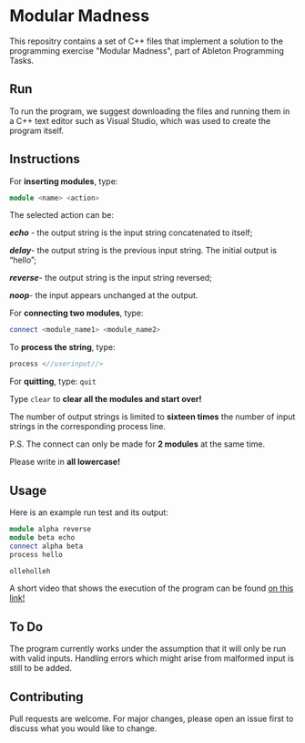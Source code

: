 # Modular Madness

This repositry contains a set of C++ files that implement a solution to
the programming exercise "Modular Madness", part of Ableton Programming Tasks.

## Run

To run the program, we suggest downloading the files and running them in a C++ text editor such as Visual Studio, which was used to create the program itself.

## Instructions
For **inserting modules**, type:
```cpp
module <name> <action>
```
The selected action can be:

***echo*** - the output string is the input string concatenated to itself;

***delay***- the output string is the previous input string. The initial output is “hello”;

***reverse***- the output string is the input string reversed;

***noop***- the input appears unchanged at the output.

For **connecting two modules**, type:
```cpp
connect <module_name1> <module_name2>
```

To **process the string**, type:
```cpp
process <//userinput//>
```

For **quitting**, type: 
```quit```

Type ```clear``` to **clear all the modules and start over!**

The number of output strings is limited to **sixteen times** the number of input strings in the corresponding process line.

P.S. The connect can only be made for **2 modules** at the same time.

Please write in **all lowercase!**

## Usage

Here is an example run test and its output:

```cpp
module alpha reverse
module beta echo
connect alpha beta
process hello

olleholleh
```
A short video that shows the execution of the program can be found [on this link!](https://drive.google.com/file/d/10cmee67A5GpjVeTBfoxgtkkmenWXqBPk/view?usp=sharing)

## To Do
The program currently works under the assumption that it will only be run with valid inputs. Handling errors which might arise from malformed input is still to be added.

## Contributing
Pull requests are welcome. For major changes, please open an issue first to discuss what you would like to change.


